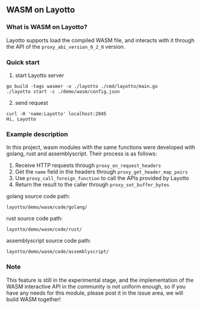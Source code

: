 ## WASM on Layotto

### What is WASM on Layotto?

Layotto supports load the compiled WASM file, and interacts with it through the API of the `proxy_abi_version_0_2_0` version.

### Quick start

1. start Layotto server
```
go build -tags wasmer -o ./layotto ./cmd/layotto/main.go
./layotto start -c ./demo/wasm/config.json
```

2. send request
```
curl -H 'name:Layotto' localhost:2045
Hi, Layotto
```

### Example description 

In this project, wasm modules with the same functions were developed with golang, rust and assemblyscript. Their process is as follows:

1. Receive HTTP requests through `proxy_on_request_headers`
2. Get the `name` field in the headers through `proxy_get_header_map_pairs`
3. Use `proxy_call_foreign_function` to call the APIs provided by Layotto
4. Return the result to the caller through `proxy_set_buffer_bytes`

golang source code path:
```
layotto/demo/wasm/code/golang/
```

rust source code path:
```
layotto/demo/wasm/code/rust/
```

assemblyscript source code path:
```
layotto/demo/wasm/code/assemblyscript/
```

### Note

This feature is still in the experimental stage, and the implementation of the WASM interactive API in the community is not uniform enough, so if you have any needs for this module, please post it in the issue area, we will build WASM together!